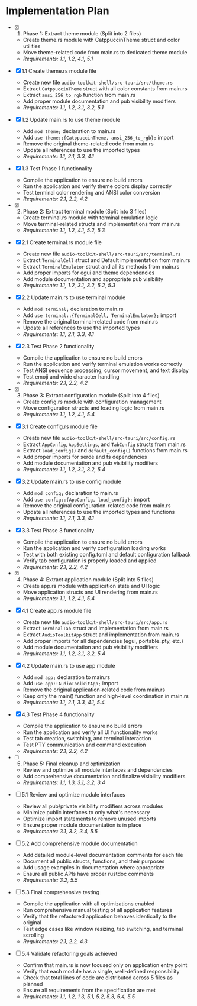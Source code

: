 # Implementation Plan

- [x] 1. Phase 1: Extract theme module (Split into 2 files)
  - Create theme.rs module with CatppuccinTheme struct and color utilities
  - Move theme-related code from main.rs to dedicated theme module
  - _Requirements: 1.1, 1.2, 4.1, 5.1_

- [x] 1.1 Create theme.rs module file
  - Create new file `audio-toolkit-shell/src-tauri/src/theme.rs`
  - Extract `CatppuccinTheme` struct with all color constants from main.rs
  - Extract `ansi_256_to_rgb` function from main.rs
  - Add proper module documentation and pub visibility modifiers
  - _Requirements: 1.1, 1.2, 3.1, 3.2, 5.1_

- [x] 1.2 Update main.rs to use theme module
  - Add `mod theme;` declaration to main.rs
  - Add `use theme::{CatppuccinTheme, ansi_256_to_rgb};` import
  - Remove the original theme-related code from main.rs
  - Update all references to use the imported types
  - _Requirements: 1.1, 2.1, 3.3, 4.1_

- [x] 1.3 Test Phase 1 functionality
  - Compile the application to ensure no build errors
  - Run the application and verify theme colors display correctly
  - Test terminal color rendering and ANSI color conversion
  - _Requirements: 2.1, 2.2, 4.2_

- [x] 2. Phase 2: Extract terminal module (Split into 3 files)
  - Create terminal.rs module with terminal emulation logic
  - Move terminal-related structs and implementations from main.rs
  - _Requirements: 1.1, 1.2, 4.1, 5.2, 5.3_

- [x] 2.1 Create terminal.rs module file
  - Create new file `audio-toolkit-shell/src-tauri/src/terminal.rs`
  - Extract `TerminalCell` struct and Default implementation from main.rs
  - Extract `TerminalEmulator` struct and all its methods from main.rs
  - Add proper imports for egui and theme dependencies
  - Add module documentation and appropriate pub visibility
  - _Requirements: 1.1, 1.2, 3.1, 3.2, 5.2, 5.3_

- [x] 2.2 Update main.rs to use terminal module
  - Add `mod terminal;` declaration to main.rs
  - Add `use terminal::{TerminalCell, TerminalEmulator};` import
  - Remove the original terminal-related code from main.rs
  - Update all references to use the imported types
  - _Requirements: 1.1, 2.1, 3.3, 4.1_

- [x] 2.3 Test Phase 2 functionality
  - Compile the application to ensure no build errors
  - Run the application and verify terminal emulation works correctly
  - Test ANSI sequence processing, cursor movement, and text display
  - Test emoji and wide character handling
  - _Requirements: 2.1, 2.2, 4.2_

- [x] 3. Phase 3: Extract configuration module (Split into 4 files)
  - Create config.rs module with configuration management
  - Move configuration structs and loading logic from main.rs
  - _Requirements: 1.1, 1.2, 4.1, 5.4_

- [x] 3.1 Create config.rs module file
  - Create new file `audio-toolkit-shell/src-tauri/src/config.rs`
  - Extract `AppConfig`, `AppSettings`, and `TabConfig` structs from main.rs
  - Extract `load_config()` and `default_config()` functions from main.rs
  - Add proper imports for serde and fs dependencies
  - Add module documentation and pub visibility modifiers
  - _Requirements: 1.1, 1.2, 3.1, 3.2, 5.4_

- [x] 3.2 Update main.rs to use config module
  - Add `mod config;` declaration to main.rs
  - Add `use config::{AppConfig, load_config};` import
  - Remove the original configuration-related code from main.rs
  - Update all references to use the imported types and functions
  - _Requirements: 1.1, 2.1, 3.3, 4.1_

- [x] 3.3 Test Phase 3 functionality
  - Compile the application to ensure no build errors
  - Run the application and verify configuration loading works
  - Test with both existing config.toml and default configuration fallback
  - Verify tab configuration is properly loaded and applied
  - _Requirements: 2.1, 2.2, 4.2_

- [x] 4. Phase 4: Extract application module (Split into 5 files)
  - Create app.rs module with application state and UI logic
  - Move application structs and UI rendering from main.rs
  - _Requirements: 1.1, 1.2, 4.1, 5.4_

- [x] 4.1 Create app.rs module file
  - Create new file `audio-toolkit-shell/src-tauri/src/app.rs`
  - Extract `TerminalTab` struct and implementation from main.rs
  - Extract `AudioToolkitApp` struct and implementation from main.rs
  - Add proper imports for all dependencies (egui, portable_pty, etc.)
  - Add module documentation and pub visibility modifiers
  - _Requirements: 1.1, 1.2, 3.1, 3.2, 5.4_

- [x] 4.2 Update main.rs to use app module
  - Add `mod app;` declaration to main.rs
  - Add `use app::AudioToolkitApp;` import
  - Remove the original application-related code from main.rs
  - Keep only the main() function and high-level coordination in main.rs
  - _Requirements: 1.1, 2.1, 3.3, 4.1, 5.4_

- [x] 4.3 Test Phase 4 functionality
  - Compile the application to ensure no build errors
  - Run the application and verify all UI functionality works
  - Test tab creation, switching, and terminal interaction
  - Test PTY communication and command execution
  - _Requirements: 2.1, 2.2, 4.2_

- [ ] 5. Phase 5: Final cleanup and optimization
  - Review and optimize all module interfaces and dependencies
  - Add comprehensive documentation and finalize visibility modifiers
  - _Requirements: 1.1, 1.3, 3.1, 3.2, 3.4_

- [ ] 5.1 Review and optimize module interfaces
  - Review all pub/private visibility modifiers across modules
  - Minimize public interfaces to only what's necessary
  - Optimize import statements to remove unused imports
  - Ensure proper module documentation is in place
  - _Requirements: 3.1, 3.2, 3.4, 5.5_

- [ ] 5.2 Add comprehensive module documentation
  - Add detailed module-level documentation comments for each file
  - Document all public structs, functions, and their purposes
  - Add usage examples in documentation where appropriate
  - Ensure all public APIs have proper rustdoc comments
  - _Requirements: 3.2, 5.5_

- [ ] 5.3 Final comprehensive testing
  - Compile the application with all optimizations enabled
  - Run comprehensive manual testing of all application features
  - Verify that the refactored application behaves identically to the original
  - Test edge cases like window resizing, tab switching, and terminal scrolling
  - _Requirements: 2.1, 2.2, 4.3_

- [ ] 5.4 Validate refactoring goals achieved
  - Confirm that main.rs is now focused only on application entry point
  - Verify that each module has a single, well-defined responsibility
  - Check that total lines of code are distributed across 5 files as planned
  - Ensure all requirements from the specification are met
  - _Requirements: 1.1, 1.2, 1.3, 5.1, 5.2, 5.3, 5.4, 5.5_